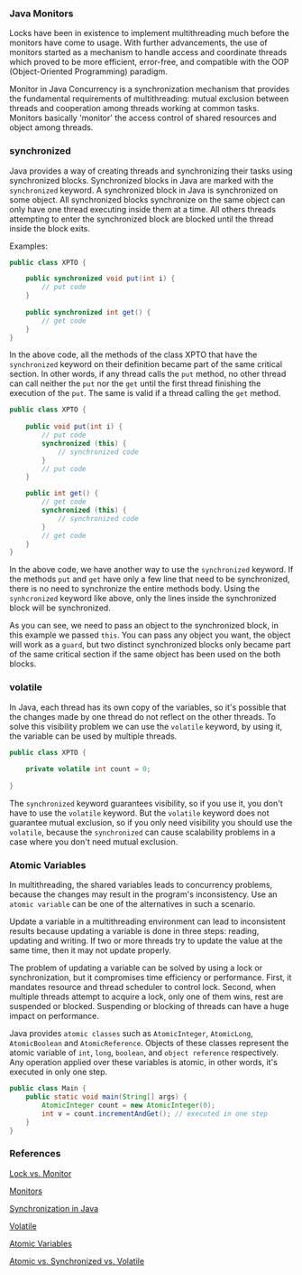 ### Java Monitors

Locks have been in existence to implement multithreading much before the monitors have come to usage. With further advancements, the use of monitors started as a mechanism to handle access and coordinate threads which proved to be more efficient, error-free, and compatible with the OOP (Object-Oriented Programming) paradigm.

Monitor in Java Concurrency is a synchronization mechanism that provides the fundamental requirements of multithreading: mutual exclusion between threads and cooperation among threads working at common tasks. Monitors basically 'monitor' the access control of shared resources and object among threads.

### synchronized

Java provides a way of creating threads and synchronizing their tasks using synchronized blocks. Synchronized blocks in Java are marked with the `synchronized` keyword. A synchronized block in Java is synchronized on some object. All synchronized blocks synchronize on the same object can only have one thread executing inside them at a time. All others threads attempting to enter the synchronized block are blocked until the thread inside the block exits.

Examples:

```java
public class XPTO {

    public synchronized void put(int i) {
        // put code
    }
    
    public synchronized int get() {
        // get code
    }
}
```

In the above code, all the methods of the class XPTO that have the `synchronized` keyword on their definition became part of the same critical section. In other words, if any thread calls the `put` method, no other thread can call neither the `put` nor the `get` until the first thread finishing the execution of the `put`. The same is valid if a thread calling the `get` method.

```java
public class XPTO {
    
    public void put(int i) {
        // put code
        synchronized (this) {
            // synchronized code
        }
        // put code
    }

    public int get() {
        // get code
        synchronized (this) {
            // synchronized code
        }
        // get code
    }
}
```

In the above code, we have another way to use the `synchronized` keyword. If the methods `put` and `get` have only a few line that need to be synchronized, there is no need to synchronize the entire methods body. Using the `synhcronized` keyword like above, only the lines inside the synchronized block will be synchronized.

As you can see, we need to pass an object to the synchronized block, in this example we passed `this`. You can pass any object you want, the object will work as a `guard`, but two distinct synchronized blocks only became part of the same critical section if the same object has been used on the both blocks.

### volatile

In Java, each thread has its own copy of the variables, so it's possible that the changes made by one thread do not reflect on the other threads. To solve this visibility problem we can use the `volatile` keyword, by using it, the variable can be used by multiple threads.

```java
public class XPTO {
    
    private volatile int count = 0;
    
}
```

The `synchronized` keyword guarantees visibility, so if you use it, you don't have to use the `volatile` keyword. But the `volatile` keyword does not guarantee mutual exclusion, so if you only need visibility you should use the `volatile`, because the `synchronized` can cause scalability problems in a case where you don't need mutual exclusion.

### Atomic Variables

In multithreading, the shared variables leads to concurrency problems, because the changes may result in the program's inconsistency. Use an `atomic variable` can be one of the alternatives in such a scenario.

Update a variable in a multithreading environment can lead to inconsistent results because updating a variable is done in three steps: reading, updating and writing. If two or more threads try to update the value at the same time, then it may not update properly.

The problem of updating a variable can be solved by using a lock or synchronization, but it compromises time efficiency or performance. First, it mandates resource and thread scheduler to control lock. Second, when multiple threads attempt to acquire a lock, only one of them wins, rest are suspended or blocked. Suspending or blocking of threads can have a huge impact on performance.

Java provides `atomic classes` such as `AtomicInteger`, `AtomicLong`, `AtomicBoolean` and `AtomicReference`. Objects of these classes represent the atomic variable of `int`, `long`, `boolean`, and `object reference` respectively. Any operation applied over these variables is atomic, in other words, it's executed in only one step.

```java
public class Main {
    public static void main(String[] args) {
        AtomicInteger count = new AtomicInteger(0);
        int v = count.incrementAndGet(); // executed in one step
    }
}
```

### References

[Lock vs. Monitor](https://www.geeksforgeeks.org/difference-between-lock-and-monitor-in-java-concurrency/)

[Monitors](https://www.geeksforgeeks.org/monitors-in-process-synchronization/)

[Synchronization in Java](https://www.geeksforgeeks.org/synchronization-in-java/)

[Volatile](https://www.geeksforgeeks.org/volatile-keyword-in-java/?ref=gcse)

[Atomic Variables](https://www.geeksforgeeks.org/atomic-variables-in-java-with-examples/?ref=gcse)

[Atomic vs. Synchronized vs. Volatile](https://www.geeksforgeeks.org/difference-between-atomic-volatile-and-synchronized-in-java/)
